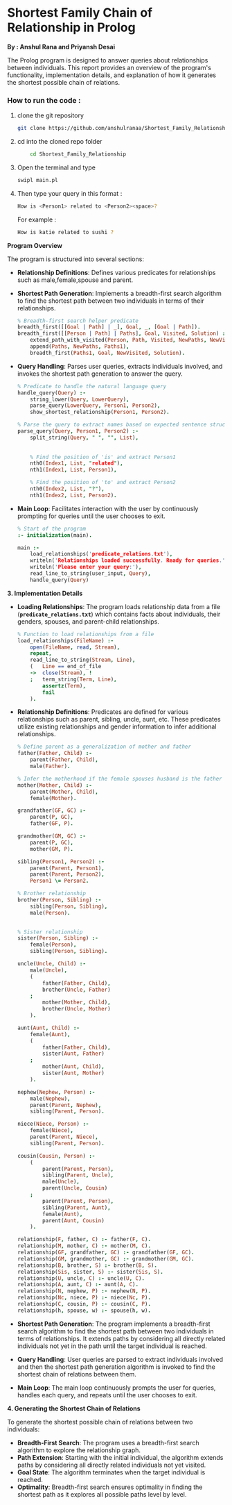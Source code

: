 # Shortest Family Chain of Relationship in Prolog
**By : Anshul Rana and Priyansh Desai**

The Prolog program is designed to answer queries about relationships between individuals. This report provides an overview of the program's functionality, implementation details, and explanation of how it generates the shortest possible chain of relations.

### How to run the code :

1. clone the git repository
    
    ```bash
    git clone https://github.com/anshulranaa/Shortest_Family_Relationship/
    ```
    

1. cd into the cloned repo folder
    
    ```bash
    	cd Shortest_Family_Relationship
    ```
    

1. Open the terminal and type
    
    ```bash
    swipl main.pl
    ```
    
2. Then type your query in this format :
    
    ```bash
    How is <Person1> related to <Person2><space>?
    ```
    
    For example : 
    
    ```bash
    How is katie related to sushi ?
    ```
    

**Program Overview**

The program is structured into several sections:

- **Relationship Definitions**: Defines various predicates for relationships such as male,female,spouse and parent.
- **Shortest Path Generation**: Implements a breadth-first search algorithm to find the shortest path between two individuals in terms of their relationships.
    
    ```prolog
    % Breadth-first search helper predicate
    breadth_first([[Goal | Path] | _], Goal, _, [Goal | Path]).
    breadth_first([[Person | Path] | Paths], Goal, Visited, Solution) :-
        extend_path_with_visited(Person, Path, Visited, NewPaths, NewVisited),
        append(Paths, NewPaths, Paths1),
        breadth_first(Paths1, Goal, NewVisited, Solution).
    ```
    
- **Query Handling**: Parses user queries, extracts individuals involved, and invokes the shortest path generation to answer the query.
    
    ```prolog
    % Predicate to handle the natural language query
    handle_query(Query) :-
        string_lower(Query, LowerQuery),
        parse_query(LowerQuery, Person1, Person2),
        show_shortest_relationship(Person1, Person2).
    
    % Parse the query to extract names based on expected sentence structure
    parse_query(Query, Person1, Person2) :-
        split_string(Query, " ", "", List),
        
        
        % Find the position of 'is' and extract Person1
        nth0(Index1, List, "related"),
        nth1(Index1, List, Person1),
    
        % Find the position of 'to' and extract Person2
        nth0(Index2, List, "?"),
        nth1(Index2, List, Person2). 

    ```
    
- **Main Loop**: Facilitates interaction with the user by continuously prompting for queries until the user chooses to exit.
    
    ```prolog
    % Start of the program
    :- initialization(main).
    
    main :-
        load_relationships('predicate_relations.txt'),
        writeln('Relationships loaded successfully. Ready for queries.'),
        writeln('Please enter your query:'),
        read_line_to_string(user_input, Query),
        handle_query(Query)
    
    ```
    

**3. Implementation Details**

- **Loading Relationships**: The program loads relationship data from a file (**`predicate_relations.txt`**) which contains facts about individuals, their genders, spouses, and parent-child relationships.
    
    ```prolog
    % Function to load relationships from a file
    load_relationships(FileName) :-
        open(FileName, read, Stream),
        repeat,
        read_line_to_string(Stream, Line),
        (   Line == end_of_file
        ->  close(Stream), !
        ;   term_string(Term, Line),
            assertz(Term),
            fail
        ).
    
    ```
    
- **Relationship Definitions**: Predicates are defined for various relationships such as parent, sibling, uncle, aunt, etc. These predicates utilize existing relationships and gender information to infer additional relationships.
    
    ```prolog
    % Define parent as a generalization of mother and father
    father(Father, Child) :-
        parent(Father, Child),
        male(Father).
    
    % Infer the motherhood if the female spouses husband is the father of the child
    mother(Mother, Child) :-
        parent(Mother, Child),
        female(Mother).
    
    grandfather(GF, GC) :-
        parent(P, GC),
        father(GF, P).
    
    grandmother(GM, GC) :- 
        parent(P, GC),
        mother(GM, P).
    
    sibling(Person1, Person2) :-
        parent(Parent, Person1),
        parent(Parent, Person2),
        Person1 \= Person2.
    
    % Brother relationship
    brother(Person, Sibling) :-
        sibling(Person, Sibling),
        male(Person).
        
    
    % Sister relationship
    sister(Person, Sibling) :-
        female(Person),
        sibling(Person, Sibling).
    
    uncle(Uncle, Child) :-
        male(Uncle),
        (   
            father(Father, Child),
            brother(Uncle, Father)
        ;   
            mother(Mother, Child),
            brother(Uncle, Mother)
        ).
    
    aunt(Aunt, Child) :-
        female(Aunt),
        (   
            father(Father, Child),
            sister(Aunt, Father)
        ;   
            mother(Aunt, Child),
            sister(Aunt, Mother)
        ).
    
    nephew(Nephew, Person) :-
        male(Nephew),
        parent(Parent, Nephew),
        sibling(Parent, Person).
    
    niece(Niece, Person) :-
        female(Niece),
        parent(Parent, Niece),
        sibling(Parent, Person).
    
    cousin(Cousin, Person) :-
        (
            parent(Parent, Person),
            sibling(Parent, Uncle),
            male(Uncle),
            parent(Uncle, Cousin)
        ;
            parent(Parent, Person),
            sibling(Parent, Aunt),
            female(Aunt),
            parent(Aunt, Cousin)
        ).
    
    relationship(F, father, C) :- father(F, C).
    relationship(M, mother, C) :- mother(M, C).
    relationship(GF, grandfather, GC) :- grandfather(GF, GC).
    relationship(GM, grandmother, GC) :- grandmother(GM, GC).
    relationship(B, brother, S) :- brother(B, S).
    relationship(Sis, sister, S) :- sister(Sis, S).
    relationship(U, uncle, C) :- uncle(U, C).
    relationship(A, aunt, C) :- aunt(A, C).
    relationship(N, nephew, P) :- nephew(N, P).
    relationship(Nc, niece, P) :- niece(Nc, P).
    relationship(C, cousin, P) :- cousin(C, P).
    relationship(h, spouse, w) :- spouse(h, w).
    
    ```
    
- **Shortest Path Generation**: The program implements a breadth-first search algorithm to find the shortest path between two individuals in terms of relationships. It extends paths by considering all directly related individuals not yet in the path until the target individual is reached.
- **Query Handling**: User queries are parsed to extract individuals involved and then the shortest path generation algorithm is invoked to find the shortest chain of relations between them.
- **Main Loop**: The main loop continuously prompts the user for queries, handles each query, and repeats until the user chooses to exit.

**4. Generating the Shortest Chain of Relations**

To generate the shortest possible chain of relations between two individuals:

- **Breadth-First Search**: The program uses a breadth-first search algorithm to explore the relationship graph.
- **Path Extension**: Starting with the initial individual, the algorithm extends paths by considering all directly related individuals not yet visited.
- **Goal State**: The algorithm terminates when the target individual is reached.
- **Optimality**: Breadth-first search ensures optimality in finding the shortest path as it explores all possible paths level by level.
